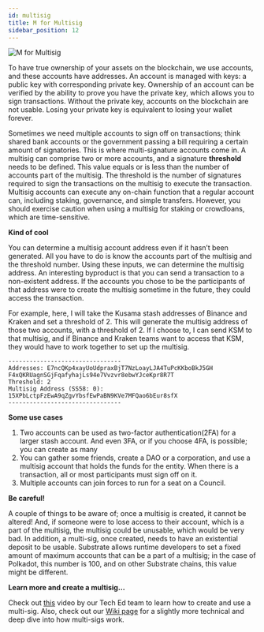 ```yaml
---
id: multisig
title: M for Multisig
sidebar_position: 12
---
```


![M for Multisig](assets/M.png)

To have true ownership of your assets on the blockchain, we use accounts, and these accounts have
addresses. An account is managed with keys: a public key with corresponding private key. Ownership
of an account can be verified by the ability to prove you have the private key, which allows you to
sign transactions. Without the private key, accounts on the blockchain are not usable. Losing your
private key is equivalent to losing your wallet forever.

Sometimes we need multiple accounts to sign off on transactions; think shared bank accounts or the
government passing a bill requiring a certain amount of signatories. This is where multi-signature
accounts come in. A multisig can comprise two or more accounts, and a signature **threshold** needs
to be defined. This value equals or is less than the number of accounts part of the multisig. The
threshold is the number of signatures required to sign the transactions on the multisig to execute
the transaction. Multisig accounts can execute any on-chain function that a regular account can,
including staking, governance, and simple transfers. However, you should exercise caution when using
a multisig for staking or crowdloans, which are time-sensitive.

**Kind of cool**

You can determine a multisig account address even if it hasn’t been generated. All you have to do is
know the accounts part of the multisig and the threshold number. Using these inputs, we can
determine the multisig address. An interesting byproduct is that you can send a transaction to a
non-existent address. If the accounts you chose to be the participants of that address were to
create the multisig sometime in the future, they could access the transaction.

For example, here, I will take the Kusama stash addresses of Binance and Kraken and set a threshold
of 2. This will generate the multisig address of those two accounts, with a threshold of 2. If I
choose to, I can send KSM to that multisig, and if Binance and Kraken teams want to access that KSM,
they would have to work together to set up the multisig.

```
--------------------------------
Addresses: E7ncQKp4xayUoUdpraxBjT7NzLoayLJA4TuPcKKboBkJ5GH F4xQKRUagnSGjFqafyhajLs94e7Vvzvr8ebwYJceKpr8R7T
Threshold: 2
Multisig Address (SS58: 0): 15XPbLctpFzEwA9qZgvYbsfEwPaBN9KVe7MFQao6bEur8sfX
--------------------------------
```

**Some use cases**

1. Two accounts can be used as two-factor authentication(2FA) for a larger stash account. And even
   3FA, or if you choose 4FA, is possible; you can create as many
2. You can gather some friends, create a DAO or a corporation, and use a multisig account that holds
   the funds for the entity. When there is a transaction, all or most participants must sign off on
   it.
3. Multiple accounts can join forces to run for a seat on a Council.

**Be careful!**

A couple of things to be aware of; once a multisig is created, it cannot be altered! And, if someone
were to lose access to their account, which is a part of the multisig, the multisig could be
unusable, which would be very bad. In addition, a multi-sig, once created, needs to have an
existential deposit to be usable. Substrate allows runtime developers to set a fixed amount of
maximum accounts that can be a part of a multisig; in the case of Polkadot, this number is 100, and
on other Substrate chains, this value might be different.

**Learn more and create a multisig…**

Check out [this](https://youtu.be/ZJLqszvhMyM?list=PLOyWqupZ-WGuAuS00rK-pebTMAOxW41W8&t=236) video
by our Tech Ed team to learn how to create and use a multi-sig. Also, check out our
[Wiki page](https://wiki.polkadot.network/docs/learn-accounts#multi-signature-accounts) for a
slightly more technical and deep dive into how multi-sigs work.
